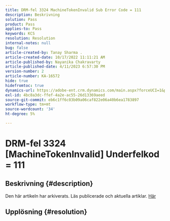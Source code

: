```yaml
---
title: DRM-fel 3324 MachineTokenInvalid Sub Error Code = 111
description: Beskrivning
solution: Pass
product: Pass
applies-to: Pass
keywords: KCS
resolution: Resolution
internal-notes: null
bug: false
article-created-by: Tanay Sharma .
article-created-date: 10/17/2022 11:11:21 AM
article-published-by: Nayanika Chakravarty
article-published-date: 4/11/2023 6:57:30 PM
version-number: 2
article-number: KA-16572
hide: true
hidefromtoc: true
dynamics-url: https://adobe-ent.crm.dynamics.com/main.aspx?forceUCI=1&pagetype=entityrecord&etn=knowledgearticle&id=3f32406c-0c4e-ed11-bba2-0022480868ff
exl-id: 4bc8a3dc-ffef-4a2e-ac55-26d13369aeed
source-git-commit: eb6c1ff6c03b09a06caf822e06a40b6ea1783897
workflow-type: tm+mt
source-wordcount: '34'
ht-degree: 5%

---
```


# DRM-fel 3324 [MachineTokenInvalid] Underfelkod = 111

## Beskrivning {#description}

Den här artikeln har arkiverats. Läs publicerade och aktuella artiklar. [Här](https://experienceleague.adobe.com/search.html#sort=relevancy)

## Upplösning {#resolution}
